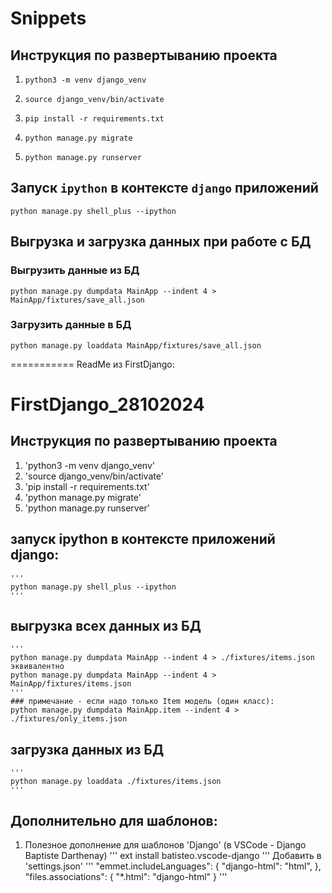 # Snippets

## Инструкция по развертыванию проекта
1. `python3 -m venv django_venv`

2. `source django_venv/bin/activate`

3. `pip install -r requirements.txt`

4. `python manage.py migrate`

5. `python manage.py runserver`


## Запуск `ipython` в контексте `django` приложений
```
python manage.py shell_plus --ipython
```

## Выгрузка и загрузка данных при работе с БД
### Выгрузить данные из БД
```
python manage.py dumpdata MainApp --indent 4 > MainApp/fixtures/save_all.json
```
### Загрузить данные в БД
```
python manage.py loaddata MainApp/fixtures/save_all.json
```
===========
ReadMe из FirstDjango:
# FirstDjango_28102024

## Инструкция по развертыванию проекта
1. 'python3 -m venv django_venv'
2. 'source django_venv/bin/activate'
3. 'pip install -r requirements.txt'
4. 'python manage.py migrate'
5. 'python manage.py runserver'

## запуск ipython в контексте приложений django:
    '''
    python manage.py shell_plus --ipython
    '''
## выгрузка всех данных из БД
    '''
    python manage.py dumpdata MainApp --indent 4 > ./fixtures/items.json
    эквивалентно
    python manage.py dumpdata MainApp --indent 4 > MainApp/fixtures/items.json
    '''
    ### примечание - если надо только Item модель (один класс):
    python manage.py dumpdata MainApp.item --indent 4 > ./fixtures/only_items.json


## загрузка данных из БД
    '''
    python manage.py loaddata ./fixtures/items.json
    '''


## Дополнительно для шаблонов:
1. Полезное дополнение для шаблонов 'Django' (в VSCode - Django Baptiste Darthenay)
'''
ext install batisteo.vscode-django
'''
Добавить в 'settings.json'
'''
"emmet.includeLanguages": {
    "django-html": "html",
},
"files.associations": {
    "*.html": "django-html"
}
'''